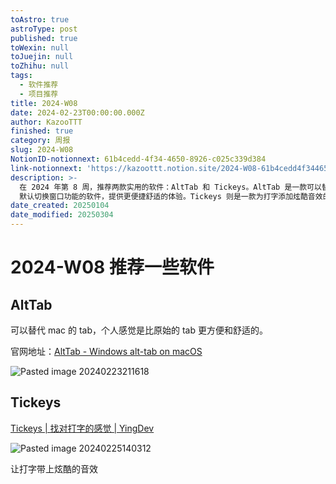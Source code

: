 ```yaml
---
toAstro: true
astroType: post
published: true
toWexin: null
toJuejin: null
toZhihu: null
tags:
  - 软件推荐
  - 项目推荐
title: 2024-W08
date: 2024-02-23T00:00:00.000Z
author: KazooTTT
finished: true
category: 周报
slug: 2024-W08
NotionID-notionnext: 61b4cedd-4f34-4650-8926-c025c339d384
link-notionnext: 'https://kazoottt.notion.site/2024-W08-61b4cedd4f3446508926c025c339d384'
description: >-
  在 2024 年第 8 周，推荐两款实用的软件：AltTab 和 Tickeys。AltTab 是一款可以替代 macOS
  默认切换窗口功能的软件，提供更便捷舒适的体验。Tickeys 则是一款为打字添加炫酷音效的软件，让打字体验更加有趣。
date_created: 20250104
date_modified: 20250304
---
```


# 2024-W08 推荐一些软件

## AltTab

可以替代 mac 的 tab，个人感觉是比原始的 tab 更方便和舒适的。

官网地址：[AltTab - Windows alt-tab on macOS](<https://alt-tab-macos.netlify.app/>)

![Pasted image 20240223211618](<https://pictures.kazoottt.top/2024/03/20240325-7864a099b4db48ca82ab17edf250943b.png>)

## Tickeys

[Tickeys | 找对打字的感觉 | YingDev](<https://www.yingdev.com/projects/tickeys>)

![Pasted image 20240225140312](<https://pictures.kazoottt.top/2024/03/20240325-b244b3ec8e2c306837993f91eebe3cfe.png>)

让打字带上炫酷的音效
